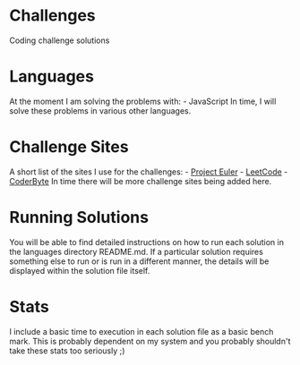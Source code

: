 # Challenges

Coding challenge solutions

# Languages
At the moment I am solving the problems with:
	- JavaScript
In time, I will solve these problems in various other languages.

# Challenge Sites
A short list of the sites I use for the challenges:
	- [Project Euler](https://projecteuler.net)
	- [LeetCode](https://leetcode.com)
	- [CoderByte](https://www.coderbyte.com)
In time there will be more challenge sites being added here.

# Running Solutions
You will be able to find detailed instructions on how to run each solution
in the languages directory README.md. If a particular solution requires
something else to run or is run in a different manner, the details will be
displayed within the solution file itself.

# Stats
I include a basic time to execution in each solution file as a basic bench
mark. This is probably dependent on my system and you probably shouldn't 
take these stats too seriously ;)
